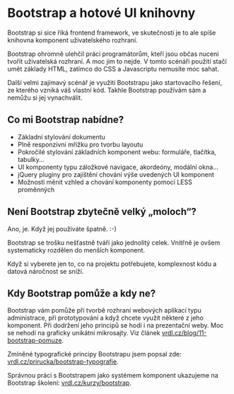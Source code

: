 # Bootstrap a hotové UI knihovny

Bootstrap si sice říká frontend framework, ve skutečnosti je to ale spíše knihovna komponent uživatelského rozhraní.

Bootstrap ohromně ulehčil práci programátorům, kteří jsou občas nuceni tvořit uživatelská rozhraní. A moc jim to nejde. V tomto scénáři použití stačí umět základy HTML, zatímco do CSS a Javascriptu nemusíte moc sahat.

Další velmi zajímavý scénář je využití Bootstrapu jako startovacího řešení, ze kterého vzniká váš vlastní kód. Takhle  Bootstrap používám sám a nemůžu si jej vynachválit.

## Co mi Bootstrap nabídne?

* Základní stylování dokumentu
* Plně responzivní mřížku pro tvorbu layoutu
* Pokročilé stylování základních komponent webu: formuláře, tlačítka, tabulky…
* UI komponenty typu záložkové navigace, akordeóny, modální okna…
* jQuery pluginy pro zajištění chování výše uvedených UI komponent
* Možnosti měnit vzhled a chování komponenty pomocí LESS proměnných


## Není Bootstrap zbytečně velký „moloch“?

Ano, je. Když jej používáte špatně. :-)

Bootstrap se trošku nešťastně tváří jako jednolitý celek. Vnitřně je ovšem systematicky rozdělen do menších komponent.

Když si vyberete jen to, co na projektu potřebujete, komplexnost kódu a datová náročnost se sníží.

## Kdy Bootstrap pomůže a kdy ne?

Bootstrap vám pomůže při tvorbě rozhraní webových aplikací typu administrace, při prototypování a když chcete využít některé z jeho komponent. Při dodržení jeho principů se hodí i na prezentační weby. Moc se nehodí na graficky unikátní mikrosajty. Viz článek [vrdl.cz/blog/11-bootstrap-pomuze](http://www.vzhurudolu.cz/blog/11-bootstrap-pomuze).

Zmíněné typografické principy Bootstrapu jsem popsal zde: [vrdl.cz/prirucka/bootstrap-typografie](http://www.vzhurudolu.cz/prirucka/bootstrap-typografie).

Správnou práci s Bootstrapem jako systémem komponent ukazujeme na Bootstrap školení: [vrdl.cz/kurzy/bootstrap](http://www.vzhurudolu.cz/kurzy/bootstrap).
